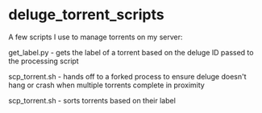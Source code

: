 # deluge_torrent_scripts

A few scripts I use to manage torrents on my server:

get_label.py - gets the label of a torrent based on the deluge ID passed to the processing script

scp_torrent.sh - hands off to a forked process to ensure deluge doesn't hang or crash when multiple torrents complete in proximity

scp_torrent.sh - sorts torrents based on their label
